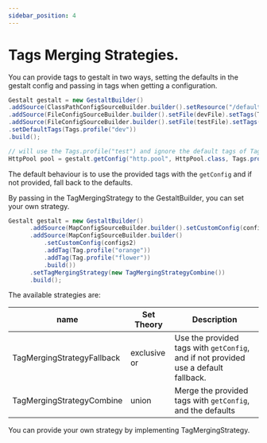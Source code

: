 ```yaml
---
sidebar_position: 4
---
```


# Tags Merging Strategies.

You can provide tags to gestalt in two ways, setting the defaults in the gestalt config and passing in tags when getting a configuration.

```java
Gestalt gestalt = new GestaltBuilder()
.addSource(ClassPathConfigSourceBuilder.builder().setResource("/default.properties").build())  // Load the default property files from resources.
.addSource(FileConfigSourceBuilder.builder().setFile(devFile).setTags(Tags.profile("dev").build()))
.addSource(FileConfigSourceBuilder.builder().setFile(testFile).setTags(Tags.profile("test").build()))
.setDefaultTags(Tags.profile("dev"))
.build();

// will use the Tags.profile("test") and ignore the default tags of Tags.profile("dev"), so it will use values from the testFile.
HttpPool pool = gestalt.getConfig("http.pool", HttpPool.class, Tags.profile("test"));
```

The default behaviour is to use the provided tags with the `getConfig` and if not provided, fall back to the defaults.

By passing in the TagMergingStrategy to the GestaltBuilder, you can set your own strategy.

```java
Gestalt gestalt = new GestaltBuilder()
      .addSource(MapConfigSourceBuilder.builder().setCustomConfig(configs).build())
      .addSource(MapConfigSourceBuilder.builder()
          .setCustomConfig(configs2)
          .addTag(Tag.profile("orange"))
          .addTag(Tag.profile("flower"))
          .build())
      .setTagMergingStrategy(new TagMergingStrategyCombine())
      .build();
```

The available strategies are:

| name                           | Set Theory   | Description                                                                         |
|--------------------------------|--------------|-------------------------------------------------------------------------------------|
| TagMergingStrategyFallback     | exclusive or | Use the provided tags with `getConfig`, and if not provided use a default fallback. |
| TagMergingStrategyCombine      | union        | Merge the provided tags with `getConfig`, and the defaults                          |

You can provide your own strategy by implementing TagMergingStrategy.
